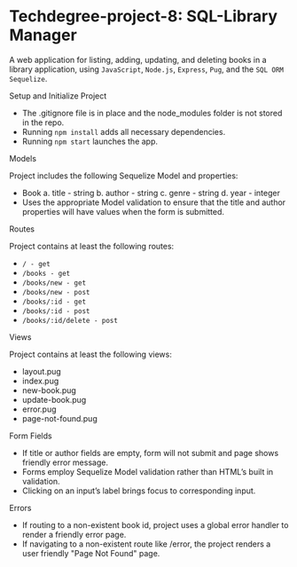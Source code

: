 # Techdegree-project-8: SQL-Library Manager
 A web application for listing, adding, updating, and deleting books in a library application, using `JavaScript`, `Node.js`, `Express`, `Pug`, and the `SQL ORM Sequelize`.

 Setup and Initialize Project

 * The .gitignore file is in place and the node_modules folder is not stored in the repo.
 * Running `npm install` adds all necessary dependencies.
 * Running `npm start` launches the app.

 Models

 Project includes the following Sequelize Model and properties:
 * Book a. title - string b. author - string c. genre - string d. year - integer
 * Uses the appropriate Model validation to ensure that the title and author properties will have values when the form is submitted.

 Routes

 Project contains at least the following routes:
 * `/ - get`
 * `/books - get`
 * `/books/new - get`
 * `/books/new - post`
 * `/books/:id - get`
 * `/books/:id - post`
 * `/books/:id/delete - post`

 Views

 Project contains at least the following views:
 * layout.pug
 * index.pug
 * new-book.pug
 * update-book.pug
 * error.pug
 * page-not-found.pug

 Form Fields

 * If title or author fields are empty, form will not submit and page shows friendly error message.
 * Forms employ Sequelize Model validation rather than HTML’s built in validation.
 * Clicking on an input’s label brings focus to corresponding input.

 Errors

 * If routing to a non-existent book id, project uses a global error handler to render a friendly error page.
 * If navigating to a non-existent route like /error, the project renders a user friendly "Page Not Found" page.
